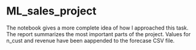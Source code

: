 # ML_sales_project

The notebook gives a more complete idea of how I approached this task. The report summarizes the most important parts of the project. Values for n_cust and revenue have been aappended to the forecase CSV file.
